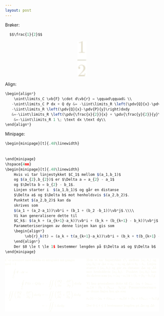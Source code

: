 ```yaml
---
layout: post
---
```


Brøker:

~~~ javascript
  $$\frac{1}{2}$$
~~~

<div align="center">
  <img src="g19.svg" width="30"/>
</div>

Align:

~~~ javascript
\begin{align*}
    \oint\limits_C \vb{F} \cdot d\vb{r} = \qquad\qquad& \\
   -\oint\limits_C P dx + Q dy &= -\iint\limits_R \left(\pdv{Q}{x}-\pdv{P}{y}\right)dxdy\\
   -\iint\limits_R \left(\pdv{Q}{x}-\pdv{P}{y}\right)dxdy 
   &=-\iint\limits_R \left(\pdv{\frac{x}{2}}{x} + \pdv{\frac{y}{2}}{y}\right)dxdy   \\
    &=-\iint\limits_R 1 \; \text dx \text dy\\
\end{align*}
~~~

Minipage:

~~~ javascript
\begin{minipage}[t]{.48\linewidth}


\end{minipage}
\hspace{4mm}
\begin{minipage}[t]{.48\linewidth}
    Hvis vi tar linjestykket $C_1$ mellom $(a_1,b_1)$
    og $(a_{2},b_{2})$ er $\Delta a = a_{2} - a_1$
    og $\Delta b = b_{2} - b_1$.
    Linjen starter i  $(a_1,b_1)$ og går en distanse 
    $\Delta a$ og $\Delta b$ mot henholdsvis $(a_2,b_2)$.
    Punktet $(a_2,b_2)$ kan da
    skrives som 
    $(a_1 + (a_2-a_1))\vb*i + (b_1 + (b_2 -b_1))\vb*j$.\\\\
    Vi kan generalisere dette til 
    $C_k$: $(a_k + (a_{k+1}-a_k))\vb*i + (b_k + (b_{k+1} - b_k))\vb*j$.
    Parameteriseringen av denne linjen kan gis som
    \begin{align*}
         \vb{r}_k(t) = (a_k + t(a_{k+1}-a_k))\vb*i + (b_k + t(b_{k+1} - b_k))\vb*j
    \end{align*}
    Der $0 \le t \le 1$ bestemmer lengden på $\Delta a$ og $\Delta b$
\end{minipage}
~~~

<div align="center">
  <img src="g3586.svg" width="1000"/>
</div>

